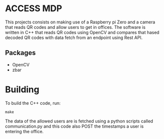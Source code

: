 # ACCESS MDP
This projects consists on making use of a Raspberry pi Zero and a camera that reads QR codes and allow users to get in offices. The software is written in C++ that reads QR codes using OpenCV and compares that hased decoded QR codes with data fetch from an endpoint using Rest API.  

## Packages
* OpenCV
* zbar

# Building
To build the C++ code, run:
```console
make
```

The data of the allowed users are is fetched using a python scripts called communication.py and this code also POST the timestamps a user is entering the office.